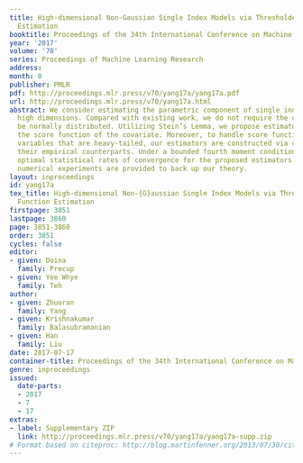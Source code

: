 ```yaml
---
title: High-dimensional Non-Gaussian Single Index Models via Thresholded Score Function
  Estimation
booktitle: Proceedings of the 34th International Conference on Machine Learning
year: '2017'
volume: '70'
series: Proceedings of Machine Learning Research
address: 
month: 0
publisher: PMLR
pdf: http://proceedings.mlr.press/v70/yang17a/yang17a.pdf
url: http://proceedings.mlr.press/v70/yang17a.html
abstract: We consider estimating the parametric component of single index models in
  high dimensions. Compared with existing work, we do not require the covariate to
  be normally distributed. Utilizing Stein’s Lemma, we propose estimators based on
  the score function of the covariate. Moreover, to handle score function and response
  variables that are heavy-tailed, our estimators are constructed via carefully thresholding
  their empirical counterparts. Under a bounded fourth moment condition, we establish
  optimal statistical rates of convergence for the proposed estimators. Extensive
  numerical experiments are provided to back up our theory.
layout: inproceedings
id: yang17a
tex_title: High-dimensional Non-{G}aussian Single Index Models via Thresholded Score
  Function Estimation
firstpage: 3851
lastpage: 3860
page: 3851-3860
order: 3851
cycles: false
editor:
- given: Doina
  family: Precup
- given: Yee Whye
  family: Teh
author:
- given: Zhuoran
  family: Yang
- given: Krishnakumar
  family: Balasubramanian
- given: Han
  family: Liu
date: 2017-07-17
container-title: Proceedings of the 34th International Conference on Machine Learning
genre: inproceedings
issued:
  date-parts:
  - 2017
  - 7
  - 17
extras:
- label: Supplementary ZIP
  link: http://proceedings.mlr.press/v70/yang17a/yang17a-supp.zip
# Format based on citeproc: http://blog.martinfenner.org/2013/07/30/citeproc-yaml-for-bibliographies/
---
```

